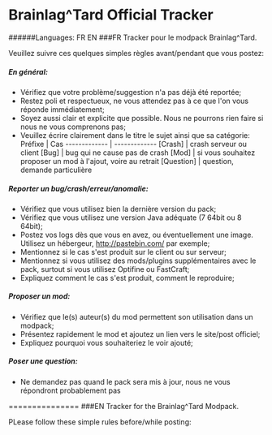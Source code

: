 # Brainlag^Tard Official Tracker
######Languages: FR EN
###FR
Tracker pour le modpack Brainlag^Tard.

Veuillez suivre ces quelques simples règles avant/pendant que vous postez:

##### En général:
- Vérifiez que votre problème/suggestion n'a pas déjà été reportée;
- Restez poli et respectueux, ne vous attendez pas à ce que l'on vous réponde immédiatement;
- Soyez aussi clair et explicite que possible. Nous ne pourrons rien faire si nous ne vous comprenons pas;
- Veuillez écrire clairement dans le titre le sujet ainsi que sa catégorie:
Préfixe  | Cas
------------- | -------------
[Crash]  | crash serveur ou client
[Bug]  | bug qui ne cause pas de crash
[Mod]  | si vous souhaitez proposer un mod à l'ajout, voire au retrait
[Question]  | question, demande particulière

##### Reporter un bug/crash/erreur/anomalie:
- Vérifiez que vous utilisez bien la dernière version du pack;
- Vérifiez que vous utilisez une version Java adéquate (7 64bit ou 8 64bit);
- Postez vos logs dès que vous en avez, ou éventuellement une image. Utilisez un hébergeur, http://pastebin.com/ par exemple;
- Mentionnez si le cas s'est produit sur le client ou sur serveur;
- Mentionnez si vous utilisez des mods/plugins supplémentaires avec le pack, surtout si vous utilisez Optifine ou FastCraft;
- Expliquez comment le cas s'est produit, comment le reproduire;

##### Proposer un mod:
- Vérifiez que le(s) auteur(s) du mod permettent son utilisation dans un modpack;
- Présentez rapidement le mod et ajoutez un lien vers le site/post officiel;
- Expliquez pourquoi vous souhaiteriez le voir ajouté;

##### Poser une question:
- Ne demandez pas quand le pack sera mis à jour, nous ne vous répondront probablement pas

===============
###EN
Tracker for the Brainlag^Tard Modpack.

PLease follow these simple rules before/while posting:
